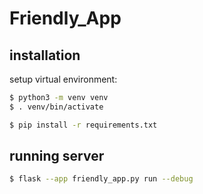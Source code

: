 # Friendly_App

## installation

setup virtual environment:
```bash
$ python3 -m venv venv
$ . venv/bin/activate

$ pip install -r requirements.txt
```


## running server

```bash
$ flask --app friendly_app.py run --debug
```
